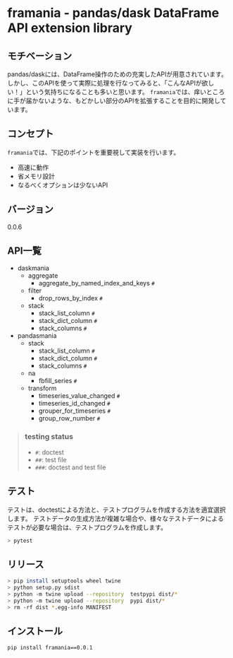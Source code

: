 # framania - pandas/dask DataFrame API extension library

## モチベーション

pandas/daskには、DataFrame操作のための充実したAPIが用意されています。
しかし、このAPIを使って実際に処理を行なってみると、「こんなAPIが欲しい！」という気持ちになることも多いと思います。
`framania`では、痒いところに手が届かないような、もどかしい部分のAPIを拡張することを目的に開発しています。

## コンセプト

`framania`では、下記のポイントを重要視して実装を行います。

- 高速に動作
- 省メモリ設計
- なるべくオプションは少ないAPI

## バージョン

0.0.6

## API一覧

- daskmania
    - aggregate
        - aggregate_by_named_index_and_keys `#`
    - filter
        - drop_rows_by_index `#`
    - stack
        - stack_list_column `#`
        - stack_dict_column `#`
        - stack_columns `#`
- pandasmania
    - stack
        - stack_list_column `#`
        - stack_dict_column `#`
        - stack_columns `#`
    - na
        - fbfill_series `#`
    - transform
        - timeseries_value_changed `#`
        - timeseries_id_changed `#`
        - grouper_for_timeseries `#`
        - group_row_number `#`


> ### testing status
> 
> - `#`: doctest
> - `##`: test file
> - `###`: doctest and test file


## テスト

テストは、doctestによる方法と、テストプログラムを作成する方法を適宜選択します。
テストデータの生成方法が複雑な場合や、様々なテストデータによるテストが必要な場合は、テストプログラムを作成します。

```bash
> pytest
```

## リリース
```bash
> pip install setuptools wheel twine
> python setup.py sdist
> python -m twine upload --repository  testpypi dist/*
> python -m twine upload --repository  pypi dist/*
> rm -rf dist *.egg-info MANIFEST

```

## インストール
```bash
pip install framania==0.0.1
```